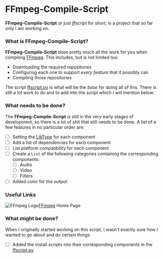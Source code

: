 # FFmpeg-Compile-Script
**FFmpeg-Compile-Script** or just *ffscript* for short, is a project that so far only I am working on.
### What is FFmpeg-Compile-Script?
**FFmpeg-Compile-Script** does pretty much all the work for you when compiling [FFmpeg][ffmpeg-git].  This includes, but
is not limited too:
- Downloading the required repositories
- Configuring each one to support *every feature* that it possibly can
- Compiling those repositories

The script [ffscript.py][ffscript] is what will be the *base* for doing all of this.  There is still a lot work to do
and to add into the script which I will mention below.

### What needs to be done?
The **FFmpeg-Compile-Script** is still in the very early stages of development, so there is a lot of shit that still
needs to be done.  A list of a few features in no particular order are:
- [ ] Setting the [LibType][libtype] for each component
- [ ] Add a list of dependencies for each component
- [ ] List platform compatibility for each component
- [ ] Create a `List` of the following categories containing the corresponding components:
    - [ ] Audio
    - [ ] Video
    - [ ] Filters
- [ ] Added color for the output

### Useful Links
![FFmpeg Logo][ffico][FFmpeg][ffmpeg-site] Home Page

### What might be done?
When I originally started working on this script, I wasn't exactly sure how I wanted to go about and do certain things
- [ ] Added the install scripts into their corresponding components in the [ffscript.py][ffscript]

[ffmpeg-git]: https://Github.com/FFmpeg/FFmpeg.git "FFmpeg Repository"
[ffscript]: bloc/master/ffscript.py "FFmpeg-Compile-Script"
[libtype]: ffscript.py#L9-L23 "Class LibType"
[ffmpeg-site]: https://ffmpeg.org "FFmpeg"

[ffico]: https://ffmpeg.org/favicon.ico
[ffrepo]: git://source.ffmpeg.org/ffmpeg.git "Offical FFmpeg Repository"
